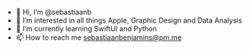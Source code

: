 - 👋 Hi, I’m @sebastiaanb
- 👀 I’m interested in all things Apple, Graphic Design and Data Analysis
- 🌱 I’m currently learning SwiftUI and Python
- 📫 How to reach me sebastiaanbenjamins@pm.me
